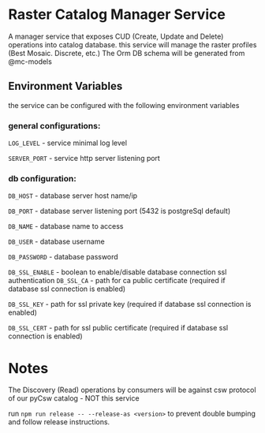 # Raster Catalog Manager Service

A manager service that exposes CUD (Create, Update and Delete) operations into catalog database. 
this service will manage the raster profiles (Best Mosaic. Discrete, etc.)
The Orm DB schema will be generated from @mc-models


## Environment Variables
the service can be configured with the following environment variables

### general configurations:

`LOG_LEVEL` - service minimal log level

`SERVER_PORT` - service http server listening port

### db configuration:

`DB_HOST` - database server host name/ip

`DB_PORT` - database server listening port (5432 is postgreSql default)

`DB_NAME` - database name to access

`DB_USER` - database username

`DB_PASSWORD` - database password

`DB_SSL_ENABLE` - boolean to enable/disable database connection ssl authentication
`DB_SSL_CA` - path for ca public certificate (required if database ssl connection is enabled)

`DB_SSL_KEY` - path for ssl private key (required if database ssl connection is enabled)

`DB_SSL_CERT` - path for ssl public certificate (required if database ssl connection is enabled)

# Notes
The Discovery (Read) operations by consumers will be against csw protocol of our pyCsw catalog - NOT this service

run ```npm run release -- --release-as <version>``` to prevent double bumping and follow release instructions.
